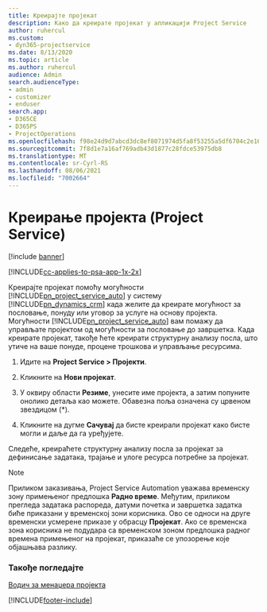 ```yaml
---
title: Креирајте пројекат
description: Како да креирате пројекат у апликацији Project Service
author: ruhercul
ms.custom:
- dyn365-projectservice
ms.date: 8/13/2020
ms.topic: article
ms.author: ruhercul
audience: Admin
search.audienceType:
- admin
- customizer
- enduser
search.app:
- D365CE
- D365PS
- ProjectOperations
ms.openlocfilehash: f98e24d9d7abcd3dc8ef8071974d5fa8f53255a5df6704c2e166b0831a5935f1
ms.sourcegitcommit: 7f8d1e7a16af769adb43d1877c28fdce53975db8
ms.translationtype: MT
ms.contentlocale: sr-Cyrl-RS
ms.lasthandoff: 08/06/2021
ms.locfileid: "7002664"
---
```

# <a name="create-a-project-project-service"></a>Креирање пројекта (Project Service)

[!include [banner](../includes/psa-now-project-operations.md)]

[!INCLUDE[cc-applies-to-psa-app-1x-2x](../includes/cc-applies-to-psa-app-1x-2x.md)]

Креирајте пројекат помоћу могућности [!INCLUDE[pn_project_service_auto](../includes/pn-project-service-auto.md)] у систему [!INCLUDE[pn_dynamics_crm](../includes/pn-dynamics-crm.md)] када желите да креирате могућност за пословање, понуду или уговор за услуге на основу пројекта. Могућности [!INCLUDE[pn_project_service_auto](../includes/pn-project-service-auto.md)] вам помажу да управљате пројектом од могућности за пословање до завршетка. Када креирате пројекат, такође ћете креирати структурну анализу посла, што утиче на ваше понуде, процене трошкова и управљање ресурсима.  
  
1.  Идите на **Project Service > Пројекти**.  
  
2.  Кликните на **Нови пројекат**.  
  
3.  У оквиру области **Резиме**, унесите име пројекта, а затим попуните онолико детаља као можете. Обавезна поља означена су црвеном звездицом (*).  
  
4.  Кликните на дугме **Сачувај** да бисте креирали пројекат како бисте могли и даље да га уређујете.  
  
Следеће, креираћете структурну анализу посла за пројекат за дефинисање задатака, трајање и улоге ресурса потребне за пројекат.  

> [!NOTE]
> Приликом заказивања, Project Service Automation уважава временску зону примењеног предлошка **Радно време**. Међутим, приликом прегледа задатака распореда, датуми почетка и завршетка задатка биће приказани у временској зони корисника. Ово се односи на друге временски усмерене приказе у обрасцу **Пројекат**. Ако се временска зона корисника не подудара са временском зоном предлошка радног времена примењеног на пројекат, приказаће се упозорење које објашњава разлику. 
  
### <a name="see-also"></a>Такође погледајте  
 [Водич за менаџера пројекта](../psa/project-manager-guide.md)


[!INCLUDE[footer-include](../includes/footer-banner.md)]